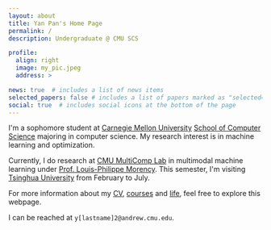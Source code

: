 ```yaml
---
layout: about
title: Yan Pan's Home Page
permalink: /
description: Undergraduate @ CMU SCS

profile:
  align: right
  image: my_pic.jpeg
  address: >

news: true  # includes a list of news items
selected_papers: false # includes a list of papers marked as "selected={true}"
social: true  # includes social icons at the bottom of the page
---
```


I'm a sophomore student at [Carnegie Mellon University](https://www.cmu.edu) [School of Computer Science](https://cs.cmu.edu) majoring in computer science.
My research interest is in machine learning and optimization.

Currently, I do research at [CMU MultiComp Lab](http://multicomp.cs.cmu.edu/) in multimodal machine learning under [Prof. Louis-Philippe Morency](https://www.cs.cmu.edu/~morency/). This semester, I'm visiting [Tsinghua University](https://www.tsinghua.edu.cn/en/index.htm) from February to July.

For more information about my [CV](https://panyan7.github.io/cv/), [courses](https://panyan7.github.io/blog/2021/courses/) and [life](https://panyan7.github.io/personal/), feel free to explore this webpage.

I can be reached at `y[lastname]2@andrew.cmu.edu`.

